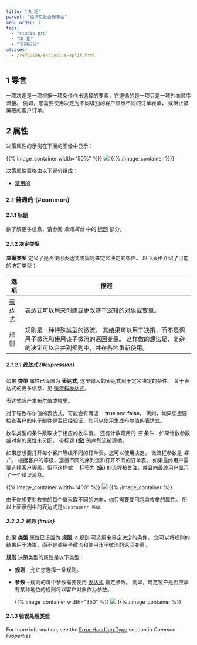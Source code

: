 ```yaml
---
title: "决 定"
parent: "经济及社会理事会"
menu_order: 3
tags:
  - "studio pro"
  - "决 定"
  - "专用拆分"
aliases:
  - /refguide/exclusive-split.html
---
```


## 1 导言

一项决定是一项根据一项条件作出选择的要素，它遵循的是一项只是一项外向顺序流量。 例如，您需要使用决定为不同级别的客户显示不同的订单表单， 或阻止被屏蔽的客户订单。

## 2 属性

决策属性的示例在下面的图像中显示：

{{% image_container width="50%" %}}
![](attachments/decisions/decision-properties.png)
{{% /image_container %}}

决策属性窗格由以下部分组成：

* [常用的](#common)

### 2.1 普通的 {#common}

#### 2.1.1 标题

欲了解更多信息，请参阅 *常见属性* 中的 [标题](microflow-element-common-properties#caption) 部分。

#### 2.1.2 决定类型

**决策类型** 定义了是否使用表达式或规则来定义决定的条件。 以下表格介绍了可能的决定类型：

| 选项                 | 描述                                                                            |
| ------------------ | ----------------------------------------------------------------------------- |
| [表达式](#expression) | 表达式可以用来创建或更改基于逻辑的对象或变量。                                                       |
| [规 则](#rule)       | 规则是一种特殊类型的微流， 其结果可以用于决策，而不是调用子微流和使用该子微流的返回变量。 这样做的想法是，复杂的决定可以合并到规则中，并在各地重新使用。 |

##### 2.1.2.1 表达式 {#expression}

如果 **类型** 属性已设置为 **表达式**, 这里输入的表达式用于定义决定的条件。 关于表达式的更多信息，见 [微流程表达式](expressions)。

表达式应产生布尔值或枚举。

对于导致布尔值的表达式，可能会有两流： **true** and **false**。 例如，如果您想要检查客户的电子邮件是否已经验证，您可以使用生成布尔值的表达式。

枚举类型的条件数取决于相应的枚举值。 还有计数可用的 *空* 条件：如果计数参数或对象的属性未分配， 带标题 **(空)** 的序列流被遵循。

如果您想要打开每个客户等级不同的订单表，您可以使用决定。 微流程参数是 *客户*。 根据客户的等级，遵循不同的序列流和打开不同的订单表。 如果最终用户需要选择客户等级，但不这样做， 标签为 **(空)** 的流程被关注，并且向最终用户显示了一个错误消息。

{{% image_container width="400" %}}
![](attachments/decisions/decision-example.png)
{{% /image_container %}}

由于你想要对枚举的每个值采取不同的方向，你只需要使用包含枚举的属性。 所以上面示例中的表达式是`$Customer/ 等级`.

##### 2.2.2.2 规则 {#rule}

如果 **类型** 属性已设置为 **规则**, a [规则](rules) 可选用来界定决定的条件。 您可以将规则的结果用于决策，而不是调用子微流和使用该子微流的返回变量。

**规则** 决策类型的属性是以下类型：

* **规则** - 允许您选择一条规则。

* **参数** - 规则的每个参数需要使用 [表达式](expressions) 指定参数。 例如，确定客户是否应享有某种地位的规则将以客户对象作为参数。

    {{% image_container width="350" %}} ![](attachments/decisions/rule-properties.png)  {{% /image_container %}}

#### 2.1.3 错误处理类型

For more information, see the [Error Handling Type](microflow-element-common-properties#error-handling) section in *Common Properties*.